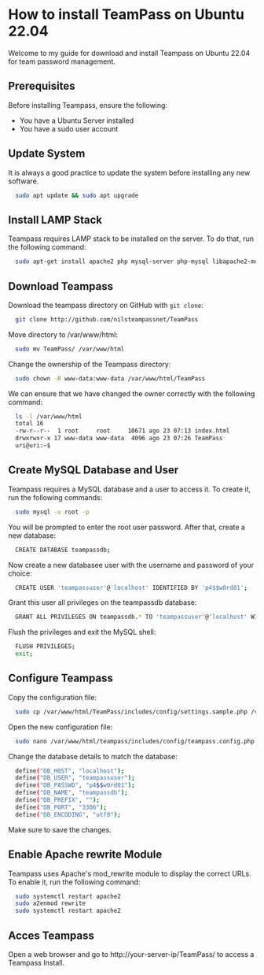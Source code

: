 # How to install TeamPass on Ubuntu 22.04

Welcome to my guide for download and install Teampass on Ubuntu 22.04 for team password management.

## Prerequisites

Before installing Teampass, ensure the following:
  - You have a Ubuntu Server installed
  - You have a sudo user account

## Update System
    
It is always a good practice to update the system before installing any new software.

```bash
  sudo apt update && sudo apt upgrade
```
## Install LAMP Stack

Teampass requires LAMP stack to be installed on the server. To do that, run the following command:

```bash
  sudo apt-get install apache2 php mysql-server php-mysql libapache2-mod-php php-xml php-mbstring
```

## Download Teampass

Download the teampass directory on GitHub with ```git clone```:

```bash
  git clone http://github.com/nilsteampassnet/TeamPass
```
Move directory to /var/www/html:

```bash
  sudo mv TeamPass/ /var/www/html
```

Change the ownership of the Teampass directory:

```bash
  sudo chown -R www-data:www-data /var/www/html/TeamPass
```

We can ensure that we have changed the owner correctly with the following command:

```bash
  ls -l /var/www/html
  total 16
  -rw-r--r--  1 root     root     10671 ago 23 07:13 index.html
  drwxrwxr-x 17 www-data www-data  4096 ago 23 07:26 TeamPass
  uri@uri:~$ 

```

## Create MySQL Database and User

Teampass requires a MySQL database and a user to access it. To create it, run the following commands: 

```bash
  sudo mysql -u root -p
```

You will be prompted to enter the root user password. After that, create a new database:

```bash
  CREATE DATABASE teampassdb;
```

Now create a new databasee user with the username and password of your choice:

```bash
  CREATE USER 'teampassuser'@'localhost' IDENTIFIED BY 'p4$$w0rd01';
```

Grant this user all privileges on the teampassdb database:

```bash
  GRANT ALL PRIVILEGES ON teampassdb.* TO 'teampassuser'@'localhost' WITH GRANT OPTION;
```

Flush the privileges and exit the MySQL shell:


```bash
  FLUSH PRIVILEGES;
  exit;
```
## Configure Teampass

Copy the configuration file:

```bash
  sudo cp /var/www/html/TeamPass/includes/config/settings.sample.php /var/www/html/TeamPass/includes/config/config.php
```

Open the new configuration file:

```bash
  sudo nano /var/www/html/teampass/includes/config/teampass.config.php
```

Change the database details to match the database:

```bash
  define("DB_HOST", "localhost");
  define("DB_USER", "teampassuser");
  define("DB_PASSWD", "p4$$w0rd01");
  define("DB_NAME", "teampassdb");
  define("DB_PREFIX", "");
  define("DB_PORT", "3306");
  define("DB_ENCODING", "utf8");
```
Make sure to save the changes.

## Enable Apache rewrite Module

Teampass uses Apache's mod_rewrite module to display the correct URLs. To enable it, run the following command:

```bash
  sudo systemctl restart apache2
  sudo a2enmod rewrite
  sudo systemctl restart apache2
```

## Acces Teampass

Open a web browser and go to http://your-server-ip/TeamPass/ to access a Teampass Install.
